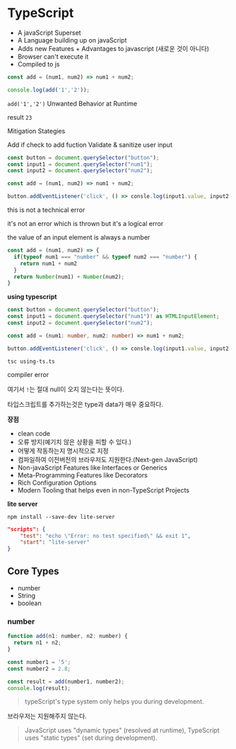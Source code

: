 # TypeScript 

* A javaScript Superset
* A Language building up on javaScript
* Adds new Features + Advantages to javascript (새로운 것이 아니다)
* Browser can't execute it
* Compiled to js





```js
const add = (num1, num2) => num1 + num2;

console.log(add('1','2'));
```

`add('1','2')` Unwanted Behavior at Runtime

result `23`

Mitigation Stategies 

Add if check to add fuction Validate & sanitize user input

```js
const button = document.querySelector("button");
const input1 = document.querySelector("num1");
const input2 = document.querySelector("num2");

const add = (num1, num2) => num1 + num2;

button.addEventListener('click', () => consle.log(input1.value, input2.value));
```

this is not a technical error

it's not an error which is thrown but it's a logical error

the value of an input element is always a number

```js
const add = (num1, num2) => {
  if(typeof num1 === "number" && typeof num2 === "number") {
    return num1 + num2
  } 
  return Number(num1) + Number(num2);
}
```

**using typescript**

```typescript
const button = document.querySelector("button");
const input1 = document.querySelector("num1")! as HTMLInputElement;
const input2 = document.querySelector("num2");

const add = (num1: number, num2: number) => num1 + num2;

button.addEventListener('click', () => consle.log(input1.value, input2.value));
```

```shell
tsc using-ts.ts
```

compiler error

여기서 `!`는 절대 null이 오지 않는다는 뜻이다.

타입스크립트를 추가하는것은 type과 data가 매우 중요하다.

**장점**

* clean code
* 오류 방지(예기치 않은 상황을 피할 수 있다.)
* 어떻게 작동하는지 명시적으로 지정
* 컴파일하여 이전버전의 브라우저도 지원한다.(Next-gen JavaScript)
* Non-javaScript Features like Interfaces or Generics
* Meta-Programming Features like Decorators
* Rich Configuration Options
* Modern Tooling that helps even in non-TypeScript Projects

**lite server**

```shell
npm install --save-dev lite-server
```

```json
"scripts": {
    "test": "echo \"Error: no test specified\" && exit 1",
    "start": "lite-server"
}
```

## Core Types

* number
* String
* boolean

### number

```js
function add(n1: number, n2: number) {
  return n1 + n2;
}

const number1 = '5';
const number2 = 2.8;

const result = add(number1, number2);
console.log(result);
```

> typeScript's type system only helps you during development.

브라우저는 지원해주지 않는다.

> JavaScript uses "dynamic types" (resolved at runtime), TypeScript uses "static types" (set during development).






